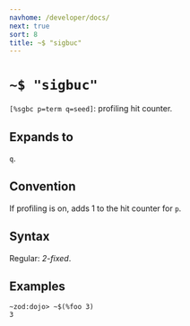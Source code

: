 ```yaml
---
navhome: /developer/docs/
next: true
sort: 8
title: ~$ "sigbuc"
---
```


# `~$ "sigbuc"`

`[%sgbc p=term q=seed]`: profiling hit counter.

## Expands to

`q`.

## Convention

If profiling is on, adds 1 to the hit counter for `p`.

## Syntax

Regular: *2-fixed*.

## Examples

```
~zod:dojo> ~$(%foo 3)
3
```
